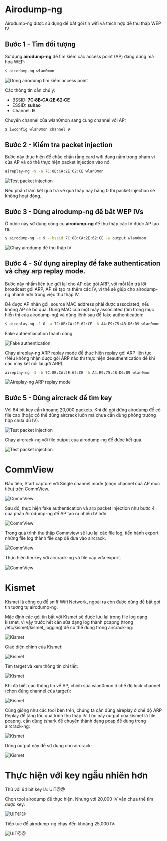 # Airodump-ng

Airodump-ng được sử dụng để bắt gói tin wifi và thích hợp để thu thập WEP IV.

## Bước 1 - Tìm đối tượng

Sử dụng **airodump-ng** để tìm kiếm các access point (AP) đang dùng mã hóa WEP:

```sh
$ airodump-ng wlan0mon
```

![Dùng airodump tìm kiếm access point](images/Airodump/ad1.png)

Các thông tin cần chú ý:

- BSSID: **7C:8B:CA:2E:62:CE**
- ESSID: **suhao**
- Channel: **9**

Chuyển channel của wlan0mon sang cùng channel với AP:

```sh
$ iwconfig wlan0mon channel 9
```

## Bước 2 - Kiểm tra packet injection

Bước này thực hiện để chắc chắn rằng card wifi đang nằm trong phạm vi của AP và có thể thực hiện packet injection vào nó.

```sh
aireplay-ng -9 -a 7C:8B:CA:2E:62:CE wlan0mon
```

![Test packet injection](images/Airodump/ad2.png)

Nếu phần trăm kết quả trả về quá thấp hay bằng 0 thì packet injection sẽ không hoạt động.

## Bước 3 - Dùng airodump-ng để bắt WEP IVs

Ở bước này sử dụng công cụ **airodump-ng** để thu thập các IV được AP tạo ra.

```sh
$ airodump-ng -c 9 --bssid 7C:8B:CA:2E:62:CE -w output wlan0mon
```

![Chạy airodump để thu thập IV](images/Airodump/ad3.png)

## Bước 4 - Sử dụng aireplay để fake authentication và chạy arp replay mode.

Bước này nhầm liên tục gửi lại cho AP các gói ARP, với mỗi lần trả lời broadcast gói ARP, AP sẽ tạo ra thêm các IV, vì thế sẽ giúp cho airodump-ng nhanh hơn trong việc thu thập IV.

Để được AP nhận gói, source MAC address phải được associated, nếu không AP sẽ bỏ qua. Dùng MAC của một máy associated (tìm trong mục hiển thị của airodump-ng) và dùng lệnh sau để fake authentication:

```sh
$ aireplay-ng -1 0 -a 7C:8B:CA:2E:62:CE -h A4:E9:75:4B:D6:D9 wlan0mon
```

Fake authentiacation thành công:

![Fake authentication](images/Airodump/ad4.png)

Chạy aireplay-ng ARP replay mode để thực hiện replay gói ARP liên tục (Nếu không nhận được gói ARP nào thì thực hiện deauthentication để khi các máy kết nối lại gửi ARP):

```sh
aireplay-ng -3 -b 7C:8B:CA:2E:62:CE -h A4:E9:75:4B:D6:D9 wlan0mon
```

![Aireplay-ng ARP replay mode](images/Airodump/ad5.png)

## Bước 5 - Dùng aircrack để tìm key

Với 64 bit key cần khoảng 20,000 packets. Khi đủ gói dừng airodump để có file cap (hoặc có thể dùng aircrack luôn mà chưa cần dừng phòng trường hợp chưa đủ IV).

![Test packet injection](images/Airodump/ad6.png)

Chạy aircrack-ng với file output của airodump-ng để được kết quả.

![Test packet injection](images/Airodump/ad7.png)

# CommView

Đầu tiên, Start capture với Single channel mode (chọn channel của AP mục tiêu) trên CommView.

![CommView](images/Commview/cv1.png)

Sau đó, thực hiện fake authentication và arp packet injection như bước 4 của phần Airodump-ng để AP tạo ra nhiều IV hơn.

![CommView](images/Commview/cv2.png)

Trong quá trình thu thập Commview sẽ lưu lại các file log, tiến hành export những file log thành file cap để đưa vào aircrack.

![CommView](images/Commview/cv3en.png)

Thực hiện tìm key với aircrack-ng và file cap vừa export.

![CommView](images/Commview/cv4rs.png)

# Kismet

Kismet là công cụ để sniff Wifi Network, ngoài ra còn được dùng để bắt gói tin tương tự airodump-ng.

Mặc định các gói tin bắt với Kismet sẽ được lưu lại trong file log dạng kismet, vì vậy trước hết cần sửa dạng log thành pcapng (trong /etc/kismet/kismet_logging) để có thể dùng trong aircrack-ng:

![Kismet](images/Kismet/3.png)

Giao diện chính của Kismet:

![Kismet](images/Kismet/1.png)

Tìm target và xem thông tin chi tiết:

![Kismet](images/Kismet/2.png)

Khi đã biết các thông tin về AP, chỉnh sửa wlan0mon ở chế độ lock channel (chọn đúng channel của target):

![Kismet](images/Kismet/4.png)

Cũng giống như các tool bên trên, chúng ta cần dùng aireplay ở chế độ ARP Replay để tăng tốc quá trình thu thập IV. Lúc này output của kismet là file pcapng, cần dùng tshark để chuyển thành dạng pcap để dùng trong aircrack-ng:

![Kismet](images/Kismet/8.png)

Dùng output này để sử dụng cho aircrack:

![Kismet](images/Kismet/7.png)

# Thực hiện với key ngẫu nhiên hơn

Thử với 64 bit key là: UIT@@

Chọn tool airodump để thực hiện. Nhưng với 20,000 IV vẫn chưa thể tìm được key:

![UIT@@](images/Other/1.png)

Tiếp tục để airodump-ng chạy đến khoảng 25,000 IV:

![UIT@@](images/Other/2.png)
